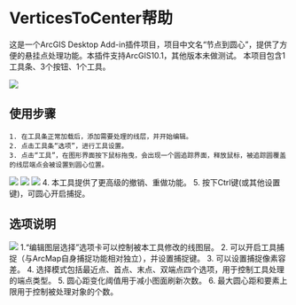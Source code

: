 VerticesToCenter帮助
===
这是一个ArcGIS Desktop Add-in插件项目，项目中文名“节点到圆心”，提供了方便的悬挂点处理功能。本插件支持ArcGIS10.1，其他版本未做测试。
本项目包含1工具条、3个按钮、1个工具。

![](http://imgchr.com/images/2016-04-19_194403.jpg)

使用步骤
---
    1. 在工具条正常加载后，添加需要处理的线层，并开始编辑。
    2. 点击工具条“选项”，进行工具设置。
    3. 点击“工具”，在图形界面按下鼠标拖曳，会出现一个圆追踪界面，释放鼠标，被追踪圆覆盖的线层端点会被设置到圆心位置。
![](http://imgchr.com/images/2016-04-19_195849.jpg)
![](http://imgchr.com/images/2016-04-19_200135.jpg)
![](http://imgchr.com/images/2016-04-19_200504.jpg)
    4. 本工具提供了更高级的撤销、重做功能。
    5. 按下Ctrl键(或其他设置键)，可圆心开启捕捉。

选项说明
---
![](http://imgchr.com/images/2016-04-19_200823.jpg)
    1.“编辑图层选择”选项卡可以控制被本工具修改的线图层。
    2. 可以开启工具捕捉（与ArcMap自身捕捉功能相对独立），并设置捕捉键。
    3. 可以设置捕捉像素容差。
    4. 选择模式包括最近点、首点、末点、双端点四个选项，用于控制工具处理的端点类型。
    5. 圆心距变化阈值用于减小图面刷新次数。
    6. 最大圆心距和要素上限用于控制被处理对象的个数。
